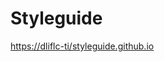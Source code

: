 # Styleguide

<a href="https://dliflc-ti/styleguide.github.io">https://dliflc-ti/styleguide.github.io</a>

